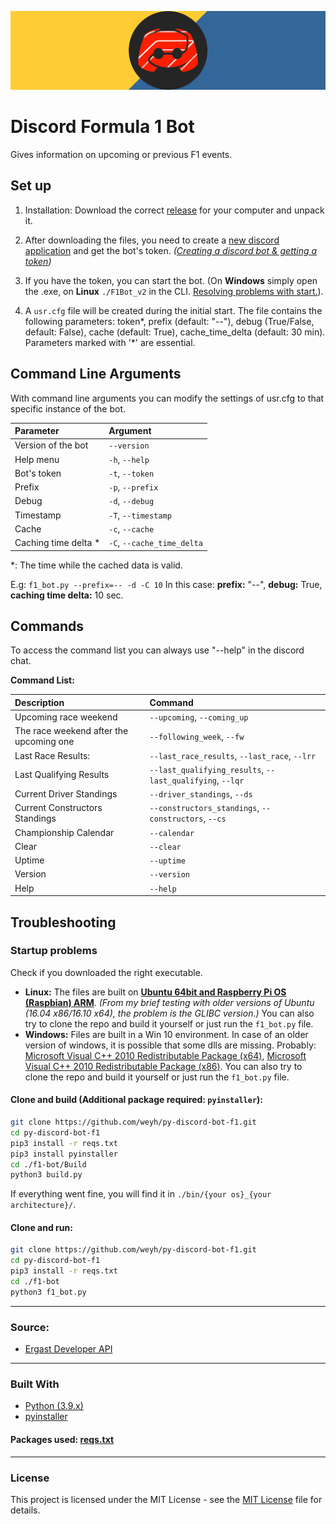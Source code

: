 ﻿
﻿![bot logo](static/logo.png)

# Discord Formula 1 Bot

Gives information on upcoming or previous F1 events.

## Set up

1. Installation: Download the correct [release](https://github.com/weyh/py-discord-bot-f1/releases/latest) for your computer and unpack it.

2. After downloading the files, you need to create a [new discord application](https://discordapp.com/developers/applications/) and get the bot's token. *([Creating a discord bot & getting a token](https://github.com/reactiflux/discord-irc/wiki/Creating-a-discord-bot-&-getting-a-token))*

3. If you have the token, you can start the bot. (On **Windows** simply open the .exe, on **Linux** `./F1Bot_v2` in the CLI. [Resolving problems with start.](#startup-problems)).

4. A `usr.cfg` file will be created during the initial start. The file contains the following parameters: token\*, prefix (default: "--"), debug (True/False, default: False), cache (default: True), cache_time_delta (default: 30 min).
Parameters marked with '\*' are essential.

## Command Line Arguments

With command line arguments you can modify the settings of usr.cfg to that specific instance of the bot.

| Parameter             | Argument                   |
| :-------------------- | :------------------------- |
| Version of the bot    | `--version`                |
| Help menu             | `-h`, `--help`             |
| Bot's token           | `-t`, `--token`            |
| Prefix                | `-p`, `--prefix`           |
| Debug                 | `-d`, `--debug`            |
| Timestamp             | `-T`, `--timestamp`        |
| Cache                 | `-c`, `--cache`            |
| Caching time delta \* | `-C`, `--cache_time_delta` |

\*: The time while the cached data is valid.

E.g: `f1_bot.py --prefix=-- -d -C 10`
In this case: **prefix:** "--", **debug:** True, **caching time delta:** 10 sec.

## Commands

To access the command list you can always use "--help" in the discord chat.

**Command List:**

| Description                             | Command                                                   |
| :-------------------------------------- | :-------------------------------------------------------- |
| Upcoming race weekend                   | `--upcoming`, `--coming_up`                               |
| The race weekend after the upcoming one | `--following_week`, `--fw`                                |
| Last Race Results:                      | `--last_race_results`, `--last_race`, `--lrr`             |
| Last Qualifying Results                 | `--last_qualifying_results`, `--last_qualifying`, `--lqr` |
| Current Driver Standings                | `--driver_standings`, `--ds`                              |
| Current Constructors Standings          | `--constructors_standings`, `--constructors`, `--cs`      |
| Championship Calendar                   | `--calendar`                                              |
| Clear                                   | `--clear`                                                 |
| Uptime                                  | `--uptime`                                                |
| Version                                 | `--version`                                               |
| Help                                    | `--help`                                                  |

## Troubleshooting

### Startup problems

Check if you downloaded the right executable.

- **Linux:** The files are built on **[Ubuntu 64bit and Raspberry Pi OS (Raspbian) ARM](static/linux.png)**. *(From my brief testing with older versions of Ubuntu (16.04 x86/16.10 x64), the problem is the GLIBC version.)* You can also try to clone the repo and build it yourself or just run the `f1_bot.py` file.
- **Windows:** Files are built in a Win 10  environment. In case of an older version of windows, it is possible that some dlls are missing. Probably: [Microsoft Visual C++ 2010 Redistributable Package (x64)](https://www.microsoft.com/en-us/download/details.aspx?id=14632), [Microsoft Visual C++ 2010 Redistributable Package (x86)](https://www.microsoft.com/en-us/download/details.aspx?id=5555). You can also try to clone the repo and build it yourself or just run the `f1_bot.py` file.

#### Clone and build (Additional package required: `pyinstaller`):
```bash
git clone https://github.com/weyh/py-discord-bot-f1.git
cd py-discord-bot-f1
pip3 install -r reqs.txt
pip3 install pyinstaller
cd ./f1-bot/Build
python3 build.py
```
If everything went fine, you will find it in `./bin/{your os}_{your architecture}/`.

#### Clone and run:
```bash
git clone https://github.com/weyh/py-discord-bot-f1.git
cd py-discord-bot-f1
pip3 install -r reqs.txt
cd ./f1-bot
python3 f1_bot.py
```

---

### Source:

- [Ergast Developer API](http://ergast.com/mrd/)

---

### Built With

- [Python (3.9.x)](https://www.python.org)
- [pyinstaller](https://www.pyinstaller.org)

#### Packages used: [reqs.txt](reqs.txt)

---

### License
This project is licensed under the MIT License - see the [MIT License](LICENSE) file for details.
